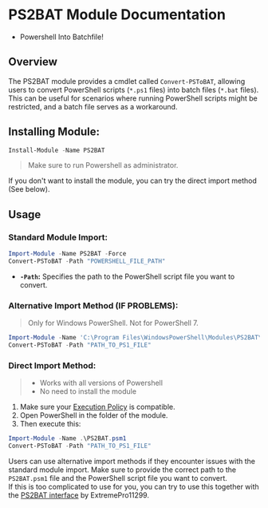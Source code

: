 PS2BAT Module Documentation
===========================

- Powershell Into Batchfile!

Overview
--------

The PS2BAT module provides a cmdlet called `Convert-PSToBAT`, allowing users to convert PowerShell scripts (`*.ps1` files) into batch files (`*.bat` files). This can be useful for scenarios where running PowerShell scripts might be restricted, and a batch file serves as a workaround.

## Installing  Module:
```powershell
Install-Module -Name PS2BAT
```
> Make sure to run Powershell as administrator.

If you don't want to install the module, you can try the direct import method (See below).

Usage
-----

### Standard Module Import:
```powershell
Import-Module -Name PS2BAT -Force
Convert-PSToBAT -Path "POWERSHELL_FILE_PATH"
```
    

*   **`-Path`:** Specifies the path to the PowerShell script file you want to convert.

### Alternative Import Method (IF PROBLEMS):
> Only for Windows PowerShell. Not for PowerShell 7.
```powershell
Import-Module -Name 'C:\Program Files\WindowsPowerShell\Modules\PS2BAT\1.0.0\PS2BAT.psm1' -Force 
Convert-PSToBAT -Path "PATH_TO_PS1_FILE"
```
  
### Direct Import Method:
> - Works with all versions of Powershell  
> - No need to install the module
1. Make sure your [Execution Policy](https://learn.microsoft.com/en-us/powershell/module/microsoft.powershell.core/about/about_execution_policies?view=powershell-7.4) is compatible.
2. Open PowerShell in the folder of the module.  
3. Then execute this:
```powershell
Import-Module -Name .\PS2BAT.psm1 
Convert-PSToBAT -Path "PATH_TO_PS1_FILE"
```

Users can use alternative import methods if they encounter issues with the standard module import. Make sure to provide the correct path to the `PS2BAT.psm1` file and the PowerShell script file you want to convert.  
If this is too complicated to use for you, you can try to use this together with the [PS2BAT interface](https://github.com/ExtremePro11299/PS2BAT-Interface) by ExtremePro11299.
